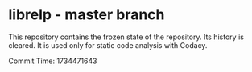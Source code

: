 # librelp - master branch

This repository contains the frozen state of the repository.
Its history is cleared. It is used only for static code
analysis with Codacy.

Commit Time: 1734471643